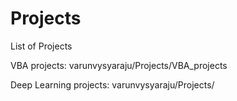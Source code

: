 # Projects

List of Projects

VBA projects: varunvysyaraju/Projects/VBA_projects

Deep Learning projects: varunvysyaraju/Projects/

